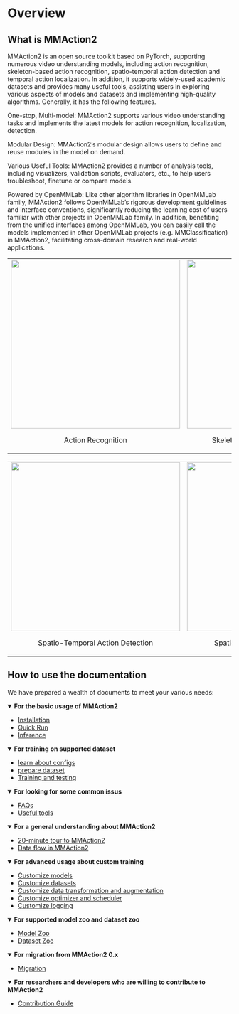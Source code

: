 # Overview

## What is MMAction2

MMAction2 is an open source toolkit based on PyTorch, supporting numerous video understanding models, including action recognition, skeleton-based action recognition, spatio-temporal action detection and temporal action localization. In addition, it supports widely-used academic datasets and provides many useful tools, assisting users in exploring various aspects of models and datasets and implementing high-quality algorithms. Generally, it has the following features.

One-stop, Multi-model: MMAction2 supports various video understanding tasks and implements the latest models for action recognition, localization, detection.

Modular Design: MMAction2’s modular design allows users to define and reuse modules in the model on demand.

Various Useful Tools: MMAction2 provides a number of analysis tools, including visualizers, validation scripts, evaluators, etc., to help users troubleshoot, finetune or compare models.

Powered by OpenMMLab: Like other algorithm libraries in OpenMMLab family, MMAction2 follows OpenMMLab’s rigorous development guidelines and interface conventions, significantly reducing the learning cost of users familiar with other projects in OpenMMLab family. In addition, benefiting from the unified interfaces among OpenMMLab, you can easily call the models implemented in other OpenMMLab projects (e.g. MMClassification) in MMAction2, facilitating cross-domain research and real-world applications.

<table><tr>
  <td><img src="https://github.com/open-mmlab/mmaction2/raw/1.x/resources/mmaction2_overview.gif" width="380px">
    <p style="text-align: center;">Action Recognition</p></td>
  <td><img src="https://user-images.githubusercontent.com/34324155/123989146-2ecae680-d9fb-11eb-916b-b9db5563a9e5.gif" width="380px"><br>
    <p style="text-align: center;">Skeleton-based Action Recognition</p></td>
</table></tr>
<table><tr>
  <td><img src="https://user-images.githubusercontent.com/30782254/155710881-bb26863e-fcb4-458e-b0c4-33cd79f96901.gif" width="380px">
    <p style="text-align: center;">Spatio-Temporal Action Detection</p></td>
  <td><img src="https://github.com/open-mmlab/mmaction2/raw/1.x/resources/spatio-temporal-det.gif" width="380px"><br>
    <p style="text-align: center;">Spatio-Temporal Action Detection</p></td>
</table></tr>

## How to use the documentation

We have prepared a wealth of documents to meet your various needs:

<details open>
<summary><b>For the basic usage of MMAction2</b></summary>

- [Installation](docs/en/get_started/installation.md)
- [Quick Run](docs/en/get_started/quick_run.md)
- [Inference](docs/en/user_guides/Inference.md)

</details>

<details open>
<summary><b>For training on supported dataset</b></summary>

- [learn about configs](docs/en/user_guides/config.md)
- [prepare dataset](docs/en/get_started/prepare_dataset.md)
- [Training and testing](docs/en/user_guides/train_test.md)

</details>

<details open>
<summary><b>For looking for some common issus</b></summary>

- [FAQs](docs/en/get_started/faq.md)
- [Useful tools](docs/en/useful_tools.md)

</details>

<details open>
<summary><b>For a general understanding about MMAction2</b></summary>

- [20-minute tour to MMAction2](docs/en/get_started/20-minute_tour.md)
- [Data flow in MMAction2](docs/en/advanced_guides/dataflow.md)

</details>

<details open>
<summary><b>For advanced usage about custom training</b></summary>

- [Customize models](docs/en/advanced_guides/customize_models.md)
- [Customize datasets](docs/en/advanced_guides/customize_dataset.md)
- [Customize data transformation and augmentation](docs/en/advanced_guides/customize_pipeline.md)
- [Customize optimizer and scheduler](docs/en/advanced_guides/customize_optimizer.md)
- [Customize logging](docs/en/advanced_guides/customize_logging.md)

</details>

<details open>
<summary><b>For supported model zoo and dataset zoo</b></summary>

- [Model Zoo](model_zoo/modelzoo.md)
- [Dataset Zoo](datasetzoo.md)

</details>

<details open>
<summary><b>For migration from MMAction2 0.x</b></summary>

- [Migration](migration.md)

</details>

<details open>
<summary><b>For researchers and developers who are willing to contribute to MMAction2</b></summary>

- [Contribution Guide](get_started/contribution_guide.md)

</details>
